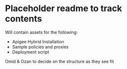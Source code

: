 # Placeholder readme to track contents

Will contain assets for the following:

- Apigee Hybrid Installation
- Sample policies and proxies
- Deployment script

Omid & Ozan to decide on the structure as they see fit

